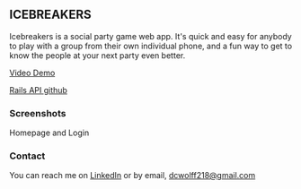 ## ICEBREAKERS

Icebreakers is a social party game web app. It's quick and easy for anybody to play with a group from their own individual phone, and a fun way to get to know the people at your next party even better.

[Video Demo](https://www.youtube.com/watch?v=qW0Sl7JjD7Y&t=1s)

[Rails API github](https://github.com/DavidWolff218/icebreakers_backend)


### Screenshots
Homepage and Login

### Contact

You can reach me on [LinkedIn](https://www.linkedin.com/in/davidwolff218/) or by email, dcwolff218@gmail.com


